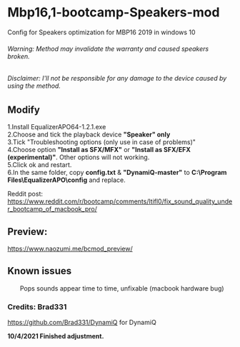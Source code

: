 # Mbp16,1-bootcamp-Speakers-mod
 
Config for Speakers optimization for MBP16 2019 in windows 10
 ###### Warning: Method may invalidate the warranty and caused speakers broken.
 ###### Disclaimer: I'll not be responsible for any damage to the device caused by using the method.

## Modify
  1.Install EqualizerAPO64-1.2.1.exe<br/>
  2.Choose and tick the playback device **"Speaker" only**<br/>
  3.Tick "Troubleshooting options (only use in case of problems)"<br/>
  4.Choose option **"Install as SFX/MFX"** or **"Install as SFX/EFX (experimental)"**. Other options will not working.<br/>
  5.Click ok and restart.<br/>
  6.In the same folder, copy **config.txt** & **"DynamiQ-master"** to **C:\Program Files\EqualizerAPO\config** and replace.<br/>

Reddit post:
https://www.reddit.com/r/bootcamp/comments/ltifl0/fix_sound_quality_under_bootcamp_of_macbook_pro/

## Preview:
https://www.naozumi.me/bcmod_preview/

## Known issues
&emsp;&emsp;Pops sounds appear time to time, unfixable (macbook hardware bug)

### Credits: Brad331
https://github.com/Brad331/DynamiQ for DynamiQ

**10/4/2021 Finished adjustment.**